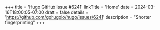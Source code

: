 +++
title = 'Hugo GitHub Issue #6241'
linkTitle = 'Home'
date = 2024-03-16T18:00:05-07:00
draft = false
details = 'https://github.com/gohugoio/hugo/issues/6241'
description = "Shorter fingerprinting"
+++
